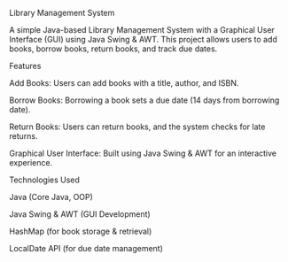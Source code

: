 Library Management System

A simple Java-based Library Management System with a Graphical User Interface (GUI) using Java Swing & AWT. This project allows users to add books, borrow books, return books, and track due dates.

Features

Add Books: Users can add books with a title, author, and ISBN.

Borrow Books: Borrowing a book sets a due date (14 days from borrowing date).

Return Books: Users can return books, and the system checks for late returns.

Graphical User Interface: Built using Java Swing & AWT for an interactive experience.

Technologies Used

Java (Core Java, OOP)

Java Swing & AWT (GUI Development)

HashMap (for book storage & retrieval)

LocalDate API (for due date management)
